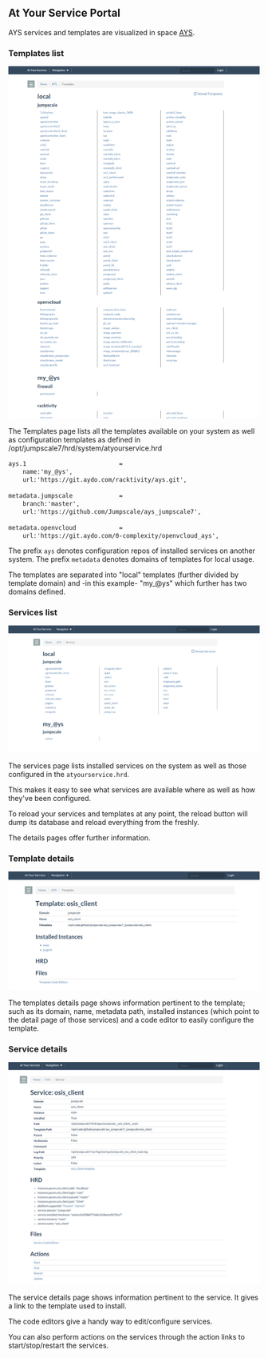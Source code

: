 ## At Your Service Portal

AYS services and templates are visualized in space [AYS](http://localhost:82/AYS).


### Templates list

![Templates](AYS-Templates.png)

The Templates page lists all the templates available on your system as well as configuration templates as defined in /opt/jumpscale7/hrd/system/atyourservice.hrd

```
ays.1                          =
    name:'my_@ys',
    url:'https://git.aydo.com/racktivity/ays.git',

metadata.jumpscale             =
    branch:'master',
    url:'https://github.com/Jumpscale/ays_jumpscale7',

metadata.openvcloud            =
    url:'https://git.aydo.com/0-complexity/openvcloud_ays',

```

The prefix `ays` denotes configuration repos of installed services on another system.
The prefix `metadata` denotes domains of templates for local usage.


The templates are separated into "local" templates (further divided by template domain) and -in this example- "my_@ys" which further has two domains defined.

### Services list

![Services](AYS-Services.png)

The services page lists installed services on the system as well as those configured in the `atyourservice.hrd`.


This makes it easy to see what services are available where as well as how they've been configured.


To reload your services and templates at any point, the reload button will dump its database and reload everything from the freshly.

The details pages offer further information.
### Template details

![](Template-details.png)

The templates details page shows information pertinent to the template; such as its domain, name, metadata path, installed instances (which point to the detail page of those services) and a code editor to easily configure the template.

### Service details

![](Service-details.png)

The service details page shows information pertinent to the service.
It gives a link to the template used to install.

The code editors give a handy way to edit/configure services.

You can also perform actions on the services through the action links to start/stop/restart the services.